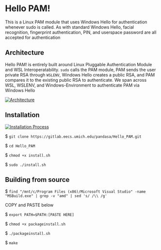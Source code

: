 # Hello PAM!

This is a Linux PAM module that uses Windows Hello for authentication whenever sudo is called. As with standard Windows Hello,
facial recognition, fingerprint authentication, PIN, and userspace password are all accepted for authentication

## Architecture

Hello PAM! is entirely built around Linux Pluggable Authentication Module and WSL Interoperatability. `sudo` calls the PAM module, PAM sends the user private RSA through `WSLENV`, Windows Hello creates a public RSA, and PAM compares it to the existing public RSA to authenticate. We span across WSL, WSLENV, and Windows-Environment to authenticate PAM via Windows Hello

[![Architecture](https://gitlab.eecs.umich.edu/pandasa/Hello_PAM/raw/master/Images/Architecture.png)](https://youtu.be/WM4jT1JHCOU)

## Installation

[![Installation Process](https://gitlab.eecs.umich.edu/pandasa/Hello_PAM/raw/master/Images/Installation.png)](https://youtu.be/WM4jT1JHCOU)

$ `git clone https://gitlab.eecs.umich.edu/pandasa/Hello_PAM.git`

$ `cd Hello_PAM`

$ `chmod +x install.sh`

$ `sudo ./install.sh`

## Building from source

$ `find "/mnt/c/Program Files (x86)/Microsoft Visual Studio" -name "MSBuild.exe" | grep -v "amd" | sed 's/ /\\ /g'` 

COPY and PASTE below

$ `export PATH=$PATH:[PASTE HERE]` 

$ `chmod +x packageinstall.sh`

$ `./packageinstall.sh`

$ `make`